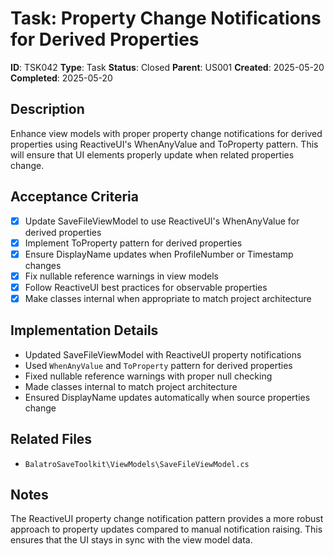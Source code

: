 # Task: Property Change Notifications for Derived Properties

**ID**: TSK042
**Type**: Task
**Status**: Closed
**Parent**: US001
**Created**: 2025-05-20
**Completed**: 2025-05-20

## Description

Enhance view models with proper property change notifications for derived properties using ReactiveUI's WhenAnyValue and ToProperty pattern. This will ensure that UI elements properly update when related properties change.

## Acceptance Criteria

- [x] Update SaveFileViewModel to use ReactiveUI's WhenAnyValue for derived properties
- [x] Implement ToProperty pattern for derived properties
- [x] Ensure DisplayName updates when ProfileNumber or Timestamp changes
- [x] Fix nullable reference warnings in view models
- [x] Follow ReactiveUI best practices for observable properties
- [x] Make classes internal when appropriate to match project architecture

## Implementation Details

- Updated SaveFileViewModel with ReactiveUI property notifications
- Used `WhenAnyValue` and `ToProperty` pattern for derived properties
- Fixed nullable reference warnings with proper null checking
- Made classes internal to match project architecture
- Ensured DisplayName updates automatically when source properties change

## Related Files

- `BalatroSaveToolkit\ViewModels\SaveFileViewModel.cs`

## Notes

The ReactiveUI property change notification pattern provides a more robust approach to property updates compared to manual notification raising. This ensures that the UI stays in sync with the view model data.
